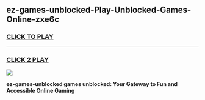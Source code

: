 
## ez-games-unblocked-Play-Unblocked-Games-Online-zxe6c
<h3>
<a href="https://premium76.site?title=ez-games-unblocked&ref=25A">CLICK TO PLAY</a></h3>
<hr>

<h3>
<a href="https://premium76.site?title=ez-games-unblocked&ref=25A">CLICK 2 PLAY</a>
  
</h3>

<a href="https://premium76.site?title=ez-games-unblocked&ref=25A"><img src="https://clearcache.store/games.png"></a>


**ez-games-unblocked games unblocked: Your Gateway to Fun and Accessible Online Gaming**
